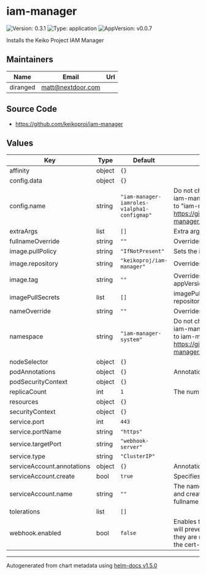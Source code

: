 # iam-manager

![Version: 0.3.1](https://img.shields.io/badge/Version-0.3.1-informational?style=flat-square) ![Type: application](https://img.shields.io/badge/Type-application-informational?style=flat-square) ![AppVersion: v0.0.7](https://img.shields.io/badge/AppVersion-v0.0.7-informational?style=flat-square)

Installs the Keiko Project IAM Manager

## Maintainers

| Name | Email | Url |
| ---- | ------ | --- |
| diranged | matt@nextdoor.com |  |

## Source Code

* <https://github.com/keikoproj/iam-manager>

## Values

| Key | Type | Default | Description |
|-----|------|---------|-------------|
| affinity | object | `{}` |  |
| config.data | object | `{}` |  |
| config.name | string | `"iam-manager-iamroles-v1alpha1-configmap"` | Do not change, this is a hard-coded value because the iam-manager codebase -- currently hard-codes this to "iam-manager-iamroles-v1alpha1-configmap" -- https://github.com/keikoproj/iam-manager/blob/v0.0.6/internal/config/constants.go#L12 |
| extraArgs | list | `[]` | Extra arguments to pass into the iam-manager pod |
| fullnameOverride | string | `""` | Overrides the fully defined name of the resources |
| image.pullPolicy | string | `"IfNotPresent"` | Sets the imagePullPolicy on the deployment |
| image.repository | string | `"keikoproj/iam-manager"` | Overrides the Docker image repository source |
| image.tag | string | `""` | Overrides the image tag whose default is the chart appVersion. |
| imagePullSecrets | list | `[]` | imagePullSecrets if you are using a private docker repository |
| nameOverride | string | `""` | Overrides the short name of the resources |
| namespace | string | `"iam-manager-system"` | Do not change, this is a hard-coded value because the iam-manager codebase -- currently hard-codes this to iam-manager-system. -- https://github.com/keikoproj/iam-manager/blob/v0.0.6/internal/config/constants.go#L9 |
| nodeSelector | object | `{}` |  |
| podAnnotations | object | `{}` | Annotations added to the individual Pods |
| podSecurityContext | object | `{}` |  |
| replicaCount | int | `1` | The number of iam-manager pods to run. |
| resources | object | `{}` |  |
| securityContext | object | `{}` |  |
| service.port | int | `443` |  |
| service.portName | string | `"https"` |  |
| service.targetPort | string | `"webhook-server"` |  |
| service.type | string | `"ClusterIP"` |  |
| serviceAccount.annotations | object | `{}` | Annotations to add to the service account |
| serviceAccount.create | bool | `true` | Specifies whether a service account should be created |
| serviceAccount.name | string | `""` | The name of the service account to use. -- If not set and create is true, a name is generated using the fullname template |
| tolerations | list | `[]` |  |
| webhook.enabled | bool | `false` | Enables the ValidatingWebhookConfiguration which will prevent Iamrole -- resources from being created if they are not reasonably valid. -- **Note**: Requires that the cert-manager is installed |

----------------------------------------------
Autogenerated from chart metadata using [helm-docs v1.5.0](https://github.com/norwoodj/helm-docs/releases/v1.5.0)
